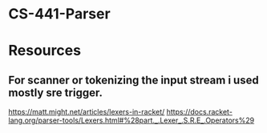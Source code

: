 # CS-441-Parser

# Resources

 ## For scanner or tokenizing the input stream i used mostly sre trigger.
 
https://matt.might.net/articles/lexers-in-racket/
https://docs.racket-lang.org/parser-tools/Lexers.html#%28part._.Lexer_.S.R.E_.Operators%29
